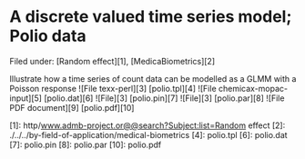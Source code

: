 #  A discrete valued time series model; Polio data
Filed under:  [Random effect][1], [MedicaBiometrics][2]

Illustrate how a time series of count data can be modelled as a GLMM with a Poisson response
![File texx-perl][3] [polio.tpl][4]
![File chemicax-mopac-input][5] [polio.dat][6]
![File][3] [polio.pin][7]
![File][3] [polio.par][8]
![File PDF document][9] [polio.pdf][10]

[1]: http/www.admb-project.or@@search?Subject:list=Random effect
[2]: ./../../by-field-of-application/medical-biometrics
[4]: polio.tpl
[6]: polio.dat
[7]: polio.pin
[8]: polio.par
[10]: polio.pdf
